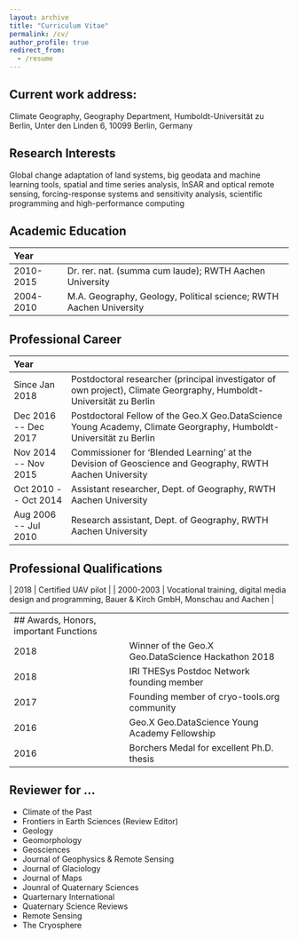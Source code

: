 ```yaml
---
layout: archive
title: "Curriculum Vitae"
permalink: /cv/
author_profile: true
redirect_from:
  - /resume
---
```


## Current work address: 
Climate Geography, Geography Department, Humboldt-Universität zu Berlin,
Unter den Linden 6, 10099 Berlin, Germany

## Research Interests

Global change adaptation of land systems, big geodata and machine learning tools, spatial and time series analysis, InSAR and optical remote sensing, forcing-response systems and sensitivity analysis, scientific programming and high-performance computing

## Academic Education
| Year |  |
| :--- | :--- |
| 2010-2015 | Dr. rer. nat. (summa cum laude); RWTH Aachen University |
| 2004-2010 | M.A. Geography, Geology, Political science; RWTH Aachen University |

## Professional Career
| Year |  |
| :--- | :--- |
| Since Jan 2018 | Postdoctoral researcher (principal investigator of own project), Climate Georgraphy, Humboldt-Universität zu Berlin |
| Dec 2016 -- Dec 2017 | Postdoctoral Fellow of the Geo.X Geo.DataScience Young Academy, Climate Georgraphy, Humboldt-Universität zu Berlin |
| Nov 2014 -- Nov 2015 | Commissioner for ‘Blended Learning’ at the Devision of Geoscience and Geography, RWTH Aachen University |
| Oct 2010 -- Oct 2014 | Assistant researcher, Dept. of Geography, RWTH Aachen University |
| Aug 2006 -- Jul 2010 | Research assistant, Dept. of Geography, RWTH Aachen University |

## Professional Qualifications 

| 2018 | Certified UAV pilot |
| 2000-2003 | Vocational training, digital media design and programming, 
Bauer & Kirch GmbH, Monschau and Aachen |



<table>
	<tr colspan="2">
	  <td>## Awards, Honors, important Functions</td>
	</tr>
	<tr>
	  <td>2018</td>
	  <td>Winner of the Geo.X Geo.DataScience Hackathon 2018</td>
	</tr>
	<tr>
	  <td>2018</td>
	  <td>IRI THESys Postdoc Network founding member</td>
	</tr>
	<tr>
	  <td>2017</td>
	  <td>Founding member of cryo-tools.org community</td>
	</tr>
	<tr>
	  <td>2016</td>
	  <td>Geo.X Geo.DataScience Young Academy Fellowship</td>
	</tr>
	<tr>
	  <td>2016</td>
	  <td>Borchers Medal for excellent Ph.D. thesis</td>
	</tr>
</table>

## Reviewer for ...
- Climate of the Past
- Frontiers in Earth Sciences (Review Editor)
- Geology
- Geomorphology
- Geosciences
- Journal of Geophysics & Remote Sensing
- Journal of Glaciology
- Journal of Maps
- Jounral of Quaternary Sciences
- Quarternary International
- Quaternary Science Reviews	
- Remote Sensing
- The Cryosphere
